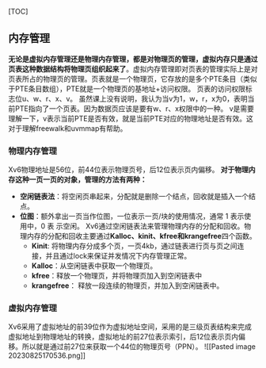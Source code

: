 [TOC]
## 内存管理
 **无论是虚拟内存管理还是物理内存管理，都是对物理页的管理，虚拟内存只是通过页表这种数据结构将物理页组织起来了**。虚拟内存管理即对页表的管理实际上是对页表所占的物理页的管理。页表就是一个物理页，它存放的是多个PTE条目（类似于PTE条目数组），PTE就是一个物理页的基地址+访问权限。
页表的访问权限标志位u、w、r、x、v。
虽然课上没有说明，我认为当v为1，w，r，x为0，表明当前PTE指向了一个页表。因为数据页应该是要有w、r、x权限中的一种。
v是需要理解一下，v表示当前PTE是否有效，就是当前PTE对应的物理地址是否有效。这对于理解freewalk和uvmmap有帮助。
### 物理内存管理
 Xv6物理地址是56位，前44位表示物理页号，后12位表示页内偏移。
 **对于物理内存这种一页一页的对象，管理的方法有两种：**
  * **空闲链表法**：将空闲页串起来，分配就是删除一个结点，回收就是插入一个结点。
  * **位图**：额外拿出一页当作位图，一位表示一页/块的使用情况，通常 1 表示使用中，0 表 示空闲。
 Xv6通过空闲链表法来管理物理内存的分配和回收。物理内存的分配和回收主要通过**Kalloc、kinit、kfree和krangefree**四个函数。
    * **Kinit**: 将物理内存分成多个页，一页4kb，通过链表进行页与页之间连接，并且通过lock来保证并发情况下内存管理正常。
    * **Kalloc**：从空闲链表中获取一个物理页。
    * **kfree**：释放一个物理页，并将物理页加入到空闲链表中
    * **krangefree**： 释放一段连续的物理页，并加入到空闲链表中。
### 虚拟内存管理
  Xv6采用了虚拟地址的前39位作为虚拟地址空间，采用的是三级页表结构来完成虚拟地址到物理地址的转换，虚拟地址的前27位表示索引，后12位表示页内偏移。所以就是通过前27位来获取一个44位的物理页号（PPN）。
  ![[Pasted image 20230825170536.png]]




